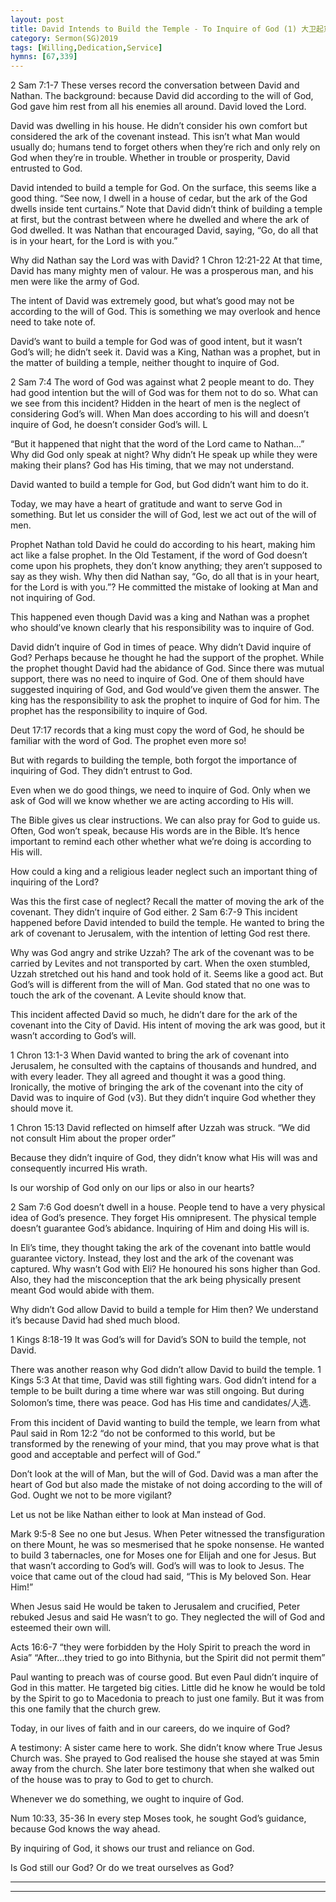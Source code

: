 ```yaml
---
layout: post
title: David Intends to Build the Temple - To Inquire of God (1) 大卫起意建圣殿 - 当求问神（一）
category: Sermon(SG)2019
tags: [Willing,Dedication,Service]
hymns: [67,339]
---
```


2 Sam 7:1-7
These verses record the conversation between David and Nathan. The background: because David did according to the will of God, God gave him rest from all his enemies all around. David loved the Lord. 

David was dwelling in his house. He didn’t consider his own comfort but considered the ark of the covenant instead. This isn’t what Man would usually do; humans tend to forget others when they’re rich and only rely on God when they’re in trouble. Whether in trouble or prosperity, David entrusted to God. 

David intended to build a temple for God. On the surface, this seems like a good thing. “See now, I dwell in a house of cedar, but the ark of the God dwells inside tent curtains.” Note that David didn’t think of building a temple at first, but the contrast between where he dwelled and where the ark of God dwelled. It was Nathan that encouraged David, saying, “Go, do all that is in your heart, for the Lord is with you.”

Why did Nathan say the Lord was with David?
1 Chron 12:21-22
At that time, David has many mighty men of valour. He was a prosperous man, and his men were like the army of God. 

The intent of David was extremely good, but what’s good may not be according to the will of God. This is something we may overlook and hence need to take note of. 

David’s want to build a temple for God was of good intent, but it wasn’t God’s will; he didn’t seek it. David was a King, Nathan was a prophet, but in the matter of building a temple, neither thought to inquire of God. 

2 Sam 7:4
The word of God was against what 2 people meant to do. They had good intention but the will of God was for them not to do so. What can we see from this incident? Hidden in the heart of men is the neglect of considering God’s will. When Man does according to his will and doesn’t inquire of God, he doesn’t consider God’s will. L

“But it happened that night that the word of the Lord came to Nathan...”
Why did God only speak at night? Why didn’t He speak up while they were making their plans? God has His timing, that we may not understand. 

David wanted to build a temple for God, but God didn’t want him to do it. 

Today, we may have a heart of gratitude and want to serve God in something. But let us consider the will of God, lest we act out of the will of men. 

Prophet Nathan told David he could do according to his heart, making him act like a false prophet. In the Old Testament, if the word of God doesn’t come upon his prophets, they don’t know anything; they aren’t supposed to say as they wish. Why then did Nathan say, “Go, do all that is in your heart, for the Lord is with you.”? He committed the mistake of looking at Man and not inquiring of God. 

This happened even though David was a king and Nathan was a prophet who should’ve known clearly that his responsibility was to inquire of God. 

David didn’t inquire of God in times of peace. Why didn’t David inquire of God? Perhaps because he thought he had the support of the prophet. While the prophet thought David had the abidance of God. Since there was mutual support, there was no need to inquire of God. One of them should have suggested inquiring of God, and God would’ve given them the answer. The king has the responsibility to ask the prophet to inquire of God for him. The prophet has the responsibility to inquire of God. 

Deut 17:17 records that a king must copy the word of God, he should be familiar with the word of God. The prophet even more so!

But with regards to building the temple, both forgot the importance of inquiring of God. They didn’t entrust to God. 

Even when we do good things, we need to inquire of God. Only when we ask of God will we know whether we are acting according to His will. 

The Bible gives us clear instructions. We can also pray for God to guide us. Often, God won’t speak, because His words are in the Bible. It’s hence important to remind each other whether what we’re doing is according to His will. 

How could a king and a religious leader neglect such an important thing of inquiring of the Lord?

Was this the first case of neglect? Recall the matter of moving the ark of the covenant. They didn’t inquire of God either. 
2 Sam 6:7-9
This incident happened before David intended to build the temple. He wanted to bring the ark of covenant to Jerusalem, with the intention of letting God rest there. 

Why was God angry and strike Uzzah? The ark of the covenant was to be carried by Levites and not transported by cart. When the oxen stumbled, Uzzah stretched out his hand and took hold of it. Seems like a good act. But God’s will is different from the will of Man. God stated that no one was to touch the ark of the covenant. A Levite should know that. 

This incident affected David so much, he didn’t dare for the ark of the covenant into the City of David. His intent of moving the ark was good, but it wasn’t according to God’s will. 

1 Chron 13:1-3
When David wanted to bring the ark of covenant into Jerusalem, he consulted with the captains of thousands and hundred, and with every leader. They all agreed and thought it was a good thing. Ironically, the motive of bringing the ark of the covenant into the city of David was to inquire of God (v3). But they didn’t inquire God whether they should move it. 

1 Chron 15:13
David reflected on himself after Uzzah was struck. “We did not consult Him about the proper order”

Because they didn’t inquire of God, they didn’t know what His will was and consequently incurred His wrath. 

Is our worship of God only on our lips or also in our hearts?

2 Sam 7:6
God doesn’t dwell in a house. People tend to have a very physical idea of God’s presence. They forget His omnipresent. The physical temple doesn’t guarantee God’s abidance. Inquiring of Him and doing His will is. 

In Eli’s time, they thought taking the ark of the covenant into battle would guarantee victory. Instead, they lost and the ark of the covenant was captured. Why wasn’t God with Eli? He honoured his sons higher than God. Also, they had the misconception that the ark being physically present meant God would abide with them.

Why didn’t God allow David to build a temple for Him then? We understand it’s because David had shed much blood. 

1 Kings 8:18-19
It was God’s will for David’s SON to build the temple, not David. 

There was another reason why God didn’t allow David to build the temple.
1 Kings 5:3
At that time, David was still fighting wars. God didn’t intend for a temple to be built during a time where war was still ongoing. But during Solomon’s time, there was peace.  God has His time and candidates/人选. 

From this incident of David wanting to build the temple, we learn from what Paul said in Rom 12:2 “do not be conformed to this world, but be transformed by the renewing of your mind, that you may prove what is that good and acceptable and perfect will of God.”

Don’t look at the will of Man, but the will of God. David was a man after the heart of God but also made the mistake of not doing according to the will of God. Ought we not to be more vigilant?

Let us not be like Nathan either to look at Man instead of God. 

Mark 9:5-8
See no one but Jesus. When Peter witnessed the transfiguration on there Mount, he was so mesmerised that he spoke nonsense. He wanted to build 3 tabernacles, one for Moses one for Elijah and one for Jesus. But that wasn’t according to God’s will. God’s will was to look to Jesus. The voice that came out of the cloud had said, “This is My beloved Son. Hear Him!”

When Jesus said He would be taken to Jerusalem and crucified, Peter rebuked Jesus and said He wasn’t to go. They neglected the will of God and esteemed their own will. 

Acts 16:6-7
“they were forbidden by the Holy Spirit to preach the word in Asia”
“After...they tried to go into Bithynia, but the Spirit did not permit them”

Paul wanting to preach was of course good. But even Paul didn’t inquire of God in this matter. He targeted big cities. Little did he know he would be told by the Spirit to go to Macedonia to preach to just one family. But it was from this one family that the church grew. 

Today, in our lives of faith and in our careers, do we inquire of God?

A testimony:
A sister came here to work. She didn’t know where True Jesus Church was. She prayed to God realised the house she stayed at was 5min away from the church. She later bore testimony that when she walked out of the house was to pray to God to get to church. 

Whenever we do something, we ought to inquire of God. 

Num 10:33, 35-36
In every step Moses took, he sought God’s guidance, because God knows the way ahead. 

By inquiring of God, it shows our trust and reliance on God. 

Is God still our God? Or do we treat ourselves as God?


----
****
